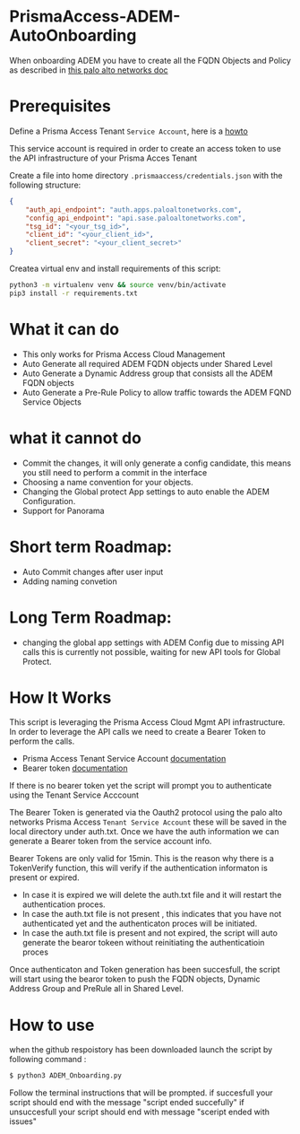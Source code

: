 # PrismaAccess-ADEM-AutoOnboarding
When onboarding ADEM you have to create all the FQDN Objects and Policy as described in [this palo alto networks doc](https://docs.paloaltonetworks.com/autonomous-dem/autonomous-dem-admin/get-started-with-adem/enable-adem-for-mobile-users/enable-adem-in-cloud-managed-pa-mu#enable-autonomous-dem-in-cloud-managed-prisma-access)

# Prerequisites

Define a Prisma Access Tenant `Service Account`, here is a [howto](https://docs.paloaltonetworks.com/common-services/identity-and-access-access-management/manage-identity-and-access/add-service-accounts)

This service account is required in order to create an access token to use the API infrastructure of your Prisma Acces Tenant

Create a file into home directory `.prismaaccess/credentials.json` with the following structure:

```json
{
    "auth_api_endpoint": "auth.apps.paloaltonetworks.com",
    "config_api_endpoint": "api.sase.paloaltonetworks.com",
    "tsg_id": "<your_tsg_id>",
    "client_id": "<your_client_id>",
    "client_secret": "<your_client_secret>"
}
```

Createa virtual env and install requirements of this script:

```bash
python3 -m virtualenv venv && source venv/bin/activate
pip3 install -r requirements.txt
```

# What it can do

- This only works for Prisma Access Cloud Management
- Auto Generate all required ADEM FQDN objects under Shared Level
- Auto Generate a Dynamic Address group that consists all the ADEM FQDN objects
- Auto Generate a Pre-Rule Policy to allow traffic towards the ADEM FQND Service Objects

# what it cannot do

- Commit the changes, it will only generate a config candidate, this means you still need to perform a commit in the interface
- Choosing a name convention for your objects.
- Changing the Global protect App settings to auto enable the ADEM Configuration.
- Support for Panorama

# Short term Roadmap:

- Auto Commit changes after user input 
- Adding naming convetion

# Long Term Roadmap:

- changing the global app settings with ADEM Config 
due to missing API calls this is currently not possible, waiting for new API tools for Global Protect.

# How It Works
This script is leveraging the Prisma Access Cloud Mgmt API infrastructure.
In order to leverage the API calls we need to create a Bearer Token to perform the calls.
- Prisma Access Tenant Service Account [documentation](https://pan.dev/sase/docs/getstarted/)
- Bearer token [documentation](https://pan.dev/sase/docs/access-tokens/)


If there is no bearer token yet the script will prompt you to authenticate using the Tenant Service Acccount 

The Bearer Token is generated via the Oauth2 protocol using the palo alto networks Prisma Access `Tenant Service Account` these will be saved in the local directory under auth.txt. Once we have the auth information we can generate a Bearer token from the service account info. 

Bearer Tokens are only valid for 15min. 
This is the reason why there is a TokenVerify function, this will verify if the authentication informaton is present or expired.
- In case it is expired we will delete the auth.txt file and it will restart the authentication proces.
- In case the auth.txt file is not present , this indicates that you have not authenticated yet and the authenticaton proces will be initiated.
- In case the auth.txt file is present and not expired, the script will auto generate the bearor tokeen without reinitiating the authenticatioin proces

Once authenticaton and Token generation has been succesfull,
the script will start using the bearor token to push the FQDN objects, Dynamic Address Group and PreRule all in Shared Level. 


# How to use
when the github respoistory has been downloaded launch the script by following command :
```bash
$ python3 ADEM_Onboarding.py
```
Follow the terminal instructions that will be prompted. 
if succesfull your script should end with the message "script ended succefully"
if unsuccesfull your script should end with message "sceript ended with issues"
